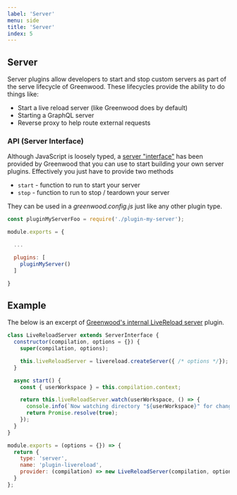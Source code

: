 ```yaml
---
label: 'Server'
menu: side
title: 'Server'
index: 5
---
```


## Server

Server plugins allow developers to start and stop custom servers as part of the serve lifecycle of Greenwood.  These lifecycles provide the ability to do things like:
- Start a live reload server (like Greenwood does by default)
- Starting a GraphQL server
- Reverse proxy to help route external requests

### API (Server Interface)
Although JavaScript is loosely typed, a [server "interface"](https://github.com/ProjectEvergreen/greenwood/tree/master/packages/cli/src/lib/server-interface.js) has been provided by Greenwood that you can use to start building your own server plugins.  Effectively you just have to provide two methods
- `start` - function to run to start your server
- `stop`  - function to run to stop / teardown your server


They can be used in a _greenwood.config.js_ just like any other plugin type.
```javascript
const pluginMyServerFoo = require('./plugin-my-server');

module.exports = {

  ...

  plugins: [
    pluginMyServer()
  ]

}
```

## Example
The below is an excerpt of [Greenwood's internal LiveReload server](https://github.com/ProjectEvergreen/greenwood/tree/master/packages/cli/src/plugins/server/plugin-livereload.js) plugin.

```javascript
class LiveReloadServer extends ServerInterface {
  constructor(compilation, options = {}) {
    super(compilation, options);

    this.liveReloadServer = livereload.createServer({ /* options */});
  }

  async start() {
    const { userWorkspace } = this.compilation.context;

    return this.liveReloadServer.watch(userWorkspace, () => {
      console.info(`Now watching directory "${userWorkspace}" for changes.`);
      return Promise.resolve(true);
    });
  }
}

module.exports = (options = {}) => {
  return {
    type: 'server',
    name: 'plugin-livereload',
    provider: (compilation) => new LiveReloadServer(compilation, options)
  }
};
```
